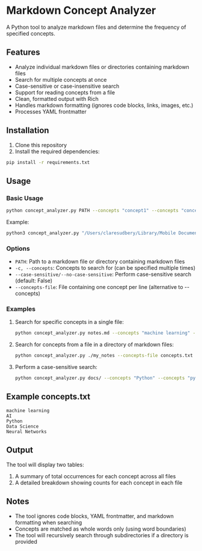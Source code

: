 # Markdown Concept Analyzer

A Python tool to analyze markdown files and determine the frequency of specified concepts.

## Features

- Analyze individual markdown files or directories containing markdown files
- Search for multiple concepts at once
- Case-sensitive or case-insensitive search
- Support for reading concepts from a file
- Clean, formatted output with Rich
- Handles markdown formatting (ignores code blocks, links, images, etc.)
- Processes YAML frontmatter

## Installation

1. Clone this repository
2. Install the required dependencies:

```bash
pip install -r requirements.txt
```

## Usage

### Basic Usage

```bash
python concept_analyzer.py PATH --concepts "concept1" --concepts "concept2"
```

Example:

```bash
python3 concept_analyzer.py "/Users/claresudbery/Library/Mobile Documents/iCloud~md~obsidian/Documents/CareerAnalysis/Clare's Career/0 - Missions/09-AI-Mission/AI coding projects/Sales Safari Assistant/Sample Source Data/Leadership asking for performance metrics (sample data).md" --concepts-file "./Concepts/concepts.txt"
```

### Options

- `PATH`: Path to a markdown file or directory containing markdown files
- `-c, --concepts`: Concepts to search for (can be specified multiple times)
- `--case-sensitive/--no-case-sensitive`: Perform case-sensitive search (default: False)
- `--concepts-file`: File containing one concept per line (alternative to --concepts)

### Examples

1. Search for specific concepts in a single file:
   ```bash
   python concept_analyzer.py notes.md --concepts "machine learning" --concepts "AI"
   ```

2. Search for concepts from a file in a directory of markdown files:
   ```bash
   python concept_analyzer.py ./my_notes --concepts-file concepts.txt
   ```

3. Perform a case-sensitive search:
   ```bash
   python concept_analyzer.py docs/ --concepts "Python" --concepts "python" --case-sensitive
   ```

## Example concepts.txt

```
machine learning
AI
Python
Data Science
Neural Networks
```

## Output

The tool will display two tables:
1. A summary of total occurrences for each concept across all files
2. A detailed breakdown showing counts for each concept in each file

## Notes

- The tool ignores code blocks, YAML frontmatter, and markdown formatting when searching
- Concepts are matched as whole words only (using word boundaries)
- The tool will recursively search through subdirectories if a directory is provided
